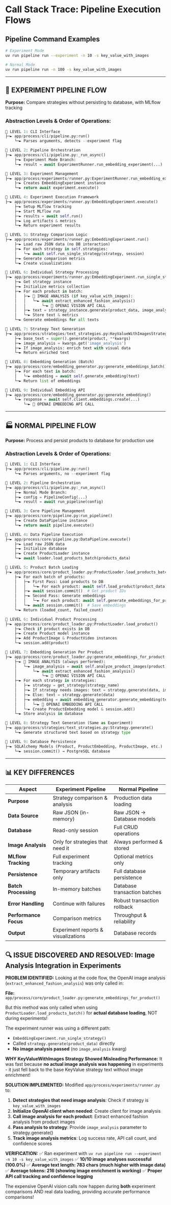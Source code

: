 # Call Stack Trace: Pipeline Execution Flows

## **Pipeline Command Examples**

```bash
# Experiment Mode
uv run pipeline run --experiment -n 10 -s key_value_with_images

# Normal Mode
uv run pipeline run -n 100 -s key_value_with_images
```

---

## **🧪 EXPERIMENT PIPELINE FLOW**

**Purpose:** Compare strategies without persisting to database, with MLflow tracking

### **Abstraction Levels & Order of Operations:**

```python
🎯 LEVEL 1: CLI Interface
├─► app/process/cli/pipeline.py:run()
    └─► Parses arguments, detects --experiment flag

🎯 LEVEL 2: Pipeline Orchestration  
├─► app/process/cli/pipeline.py:_run_async()
    ├─► Experiment Mode Branch: 
    └─► result = await ExperimentRunner.run_embedding_experiment(...)

🎯 LEVEL 3: Experiment Management
├─► app/process/experiments/runner.py:ExperimentRunner.run_embedding_experiment()
    ├─► Creates EmbeddingExperiment instance
    └─► return await experiment.execute()

🎯 LEVEL 4: Experiment Execution Framework
├─► app/process/experiments/runner.py:EmbeddingExperiment.execute()
    ├─► Setup MLflow tracking
    ├─► Start MLflow run
    ├─► results = await self.run()
    ├─► Log artifacts & metrics
    └─► Return experiment results

🎯 LEVEL 5: Strategy Comparison Logic
├─► app/process/experiments/runner.py:EmbeddingExperiment.run()
    ├─► Load raw JSON data (no DB interaction)
    ├─► For each strategy in self.strategies:
    │   └─► await self.run_single_strategy(strategy, session)
    ├─► Generate comparison metrics
    └─► Create visualizations

🎯 LEVEL 6: Individual Strategy Processing  
├─► app/process/experiments/runner.py:EmbeddingExperiment.run_single_strategy()
    ├─► Get strategy instance
    ├─► Initialize metrics collection
    ├─► For each product in batch:
    │   ├─► 🎯 IMAGE ANALYSIS (if key_value_with_images):
    │   │   └─► await extract_enhanced_fashion_analysis()
    │   │       └─► 🚀 OPENAI VISION API CALL
    │   ├─► text = strategy_instance.generate(product_data, image_analysis=analysis)
    │   └─► Store text & metrics
    └─► Generate embeddings for all texts

🎯 LEVEL 7: Strategy Text Generation
├─► app/process/strategies/text_strategies.py:KeyValueWithImagesStrategy.generate()
    ├─► base_text = super().generate(product, **kwargs)
    ├─► image_analysis = kwargs.get('image_analysis')
    ├─► If image_analysis: enrich text with visual data
    └─► Return enriched text

🎯 LEVEL 8: Embedding Generation (Batch)
├─► app/process/core/embedding_generator.py:generate_embeddings_batch()
    ├─► For each text in batch:
    │   └─► embedding = await self.generate_embedding(text)
    └─► Return list of embeddings

🎯 LEVEL 9: Individual Embedding API
├─► app/process/core/embedding_generator.py:generate_embedding()
    └─► response = await self.client.embeddings.create(...)
        └─► 🚀 OPENAI EMBEDDING API CALL
```

---

## **🏭 NORMAL PIPELINE FLOW**

**Purpose:** Process and persist products to database for production use

### **Abstraction Levels & Order of Operations:**

```python
🎯 LEVEL 1: CLI Interface
├─► app/process/cli/pipeline.py:run()
    └─► Parses arguments, no --experiment flag

🎯 LEVEL 2: Pipeline Orchestration
├─► app/process/cli/pipeline.py:_run_async()
    ├─► Normal Mode Branch:
    ├─► config = PipelineConfig(...)
    └─► result = await run_pipeline(config)

🎯 LEVEL 3: Core Pipeline Management
├─► app/process/core/pipeline.py:run_pipeline()
    ├─► Create DataPipeline instance
    └─► return await pipeline.execute()

🎯 LEVEL 4: Data Pipeline Execution
├─► app/process/core/pipeline.py:DataPipeline.execute()
    ├─► Load raw JSON data
    ├─► Initialize database
    ├─► Create ProductLoader instance
    └─► await loader.load_products_batch(products_data)

🎯 LEVEL 5: Product Batch Loading
├─► app/process/core/product_loader.py:ProductLoader.load_products_batch()
    ├─► For each batch of products:
    │   ├─► First Pass: Load products to DB
    │   │   └─► For each product: await self.load_product(product_data)
    │   ├─► await session.commit()  # Get product IDs
    │   ├─► Second Pass: Generate embeddings
    │   │   └─► For each product: await self.generate_embeddings_for_product()
    │   └─► await session.commit()  # Save embeddings
    └─► Return (loaded_count, failed_count)

🎯 LEVEL 6: Individual Product Processing
├─► app/process/core/product_loader.py:ProductLoader.load_product()
    ├─► Check if product exists in DB
    ├─► Create Product model instance
    ├─► Add ProductImage & ProductVideo instances
    └─► session.add(product)

🎯 LEVEL 7: Embedding Generation Per Product
├─► app/process/core/product_loader.py:generate_embeddings_for_product()
    ├─► 🎯 IMAGE ANALYSIS (always performed):
    │   └─► image_analysis = await self.analyze_product_images(product)
    │       └─► await extract_enhanced_fashion_analysis()
    │           └─► 🚀 OPENAI VISION API CALL
    ├─► For each strategy in strategies:
    │   ├─► strategy = get_strategy(strategy_name)
    │   ├─► If strategy needs images: text = strategy.generate(data, image_analysis=analysis)
    │   ├─► Else: text = strategy.generate(data)
    │   ├─► embedding = await embedding_generator.generate_embedding(text)
    │   │   └─► 🚀 OPENAI EMBEDDING API CALL
    │   └─► Create ProductEmbedding model & session.add()
    └─► Store analysis in database

🎯 LEVEL 8: Strategy Text Generation (Same as Experiment)
├─► app/process/strategies/text_strategies.py:Strategy.generate()
    └─► Generate structured text based on strategy type

🎯 LEVEL 9: Database Persistence
├─► SQLAlchemy Models (Product, ProductEmbedding, ProductImage, etc.)
    └─► session.commit() → PostgreSQL database
```

---

## **📊 KEY DIFFERENCES**

| Aspect | **Experiment Pipeline** | **Normal Pipeline** |
|--------|------------------------|-------------------|
| **Purpose** | Strategy comparison & analysis | Production data loading |
| **Data Source** | Raw JSON (in-memory) | Raw JSON → Database models |
| **Database** | Read-only session | Full CRUD operations |
| **Image Analysis** | Only for strategies that need it | Always performed & stored |
| **MLflow Tracking** | Full experiment tracking | Optional metrics only |
| **Persistence** | Temporary artifacts only | Full database persistence |
| **Batch Processing** | In-memory batches | Database transaction batches |
| **Error Handling** | Continue with failures | Robust transaction rollback |
| **Performance Focus** | Comparison metrics | Throughput & reliability |
| **Output** | Experiment reports & visualizations | Database records |

## **🔍 ISSUE DISCOVERED AND RESOLVED: Image Analysis Integration in Experiments**

**PROBLEM IDENTIFIED:**
Looking at the code flow, the OpenAI image analysis (`extract_enhanced_fashion_analysis`) was only called in:

**File:** `app/process/core/product_loader.py:generate_embeddings_for_product()`

But this method was only called when using `ProductLoader.load_products_batch()` for **actual database loading**, NOT during experiments!

The experiment runner was using a different path:
- `EmbeddingExperiment.run_single_strategy()` 
- Called `strategy.generate(product_data)` directly
- **No image analysis passed** (no `image_analysis` kwarg)

**WHY KeyValueWithImages Strategy Showed Misleading Performance:**
It was fast because **no actual image analysis was happening** in experiments - it just fell back to the base KeyValue strategy text without image enrichment!

**SOLUTION IMPLEMENTED:**
Modified `app/process/experiments/runner.py` to:

1. **Detect strategies that need image analysis**: Check if strategy is `key_value_with_images`
2. **Initialize OpenAI client when needed**: Create client for image analysis
3. **Call image analysis for each product**: Extract enhanced fashion analysis from product images
4. **Pass analysis to strategy**: Provide `image_analysis` parameter to strategy.generate()
5. **Track image analysis metrics**: Log success rate, API call count, and confidence scores

**VERIFICATION:**
✅ Ran experiment with `uv run pipeline run --experiment -n 10 -s key_value_with_images`
✅ **10/10 image analyses successful (100.0%)**
✅ **Average text length: 783 chars (much higher with image data)**
✅ **Average tokens: 216 (showing image enrichment is working)**
✅ **Proper API call tracking and confidence logging**

The expensive OpenAI vision calls now happen during **both** experiment comparisons AND real data loading, providing accurate performance comparisons!
